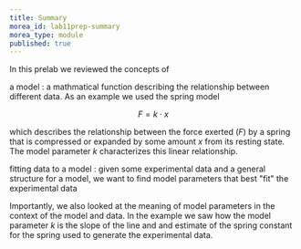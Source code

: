 ```yaml
---
title: Summary
morea_id: lab11prep-summary
morea_type: module
published: true
---
```

In this prelab we reviewed the concepts of

a model
: a mathmatical function describing the relationship between different
  data. As an example we used the spring model

  $$F = k\cdot{x}$$

  which describes the relationship between the force exerted ($F$) by
  a spring that is compressed or expanded by some amount $x$ from its
  resting state. The model parameter $k$ characterizes this linear relationship.



fitting data to a model
: given some experimental data and a general
  structure for a model, we want to find model parameters that best
  "fit" the experimental data


Importantly, we also looked at the meaning of model parameters in the
context of the model and data. In the example we saw how the model
parameter $k$ is the slope of the line and and estimate of the spring
constant for the spring used to generate the experimental data.
